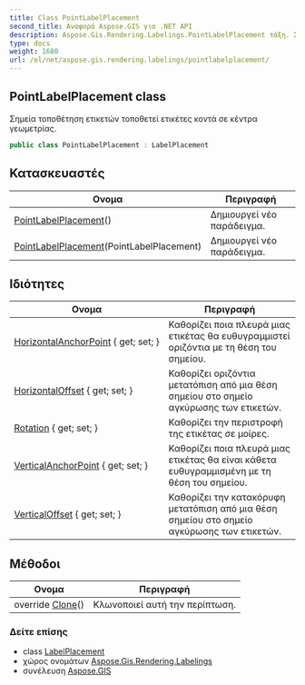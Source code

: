 ```yaml
---
title: Class PointLabelPlacement
second_title: Αναφορά Aspose.GIS για .NET API
description: Aspose.Gis.Rendering.Labelings.PointLabelPlacement τάξη. Σημεία τοποθέτηση ετικετών τοποθετεί ετικέτες κοντά σε κέντρα γεωμετρίας.
type: docs
weight: 1680
url: /el/net/aspose.gis.rendering.labelings/pointlabelplacement/
---
```

## PointLabelPlacement class

Σημεία τοποθέτηση ετικετών τοποθετεί ετικέτες κοντά σε κέντρα γεωμετρίας.

```csharp
public class PointLabelPlacement : LabelPlacement
```

## Κατασκευαστές

| Ονομα | Περιγραφή |
| --- | --- |
| [PointLabelPlacement](pointlabelplacement/#constructor)() | Δημιουργεί νέο παράδειγμα. |
| [PointLabelPlacement](pointlabelplacement/#constructor_1)(PointLabelPlacement) | Δημιουργεί νέο παράδειγμα. |

## Ιδιότητες

| Ονομα | Περιγραφή |
| --- | --- |
| [HorizontalAnchorPoint](../../aspose.gis.rendering.labelings/pointlabelplacement/horizontalanchorpoint/) { get; set; } | Καθορίζει ποια πλευρά μιας ετικέτας θα ευθυγραμμιστεί οριζόντια με τη θέση του σημείου. |
| [HorizontalOffset](../../aspose.gis.rendering.labelings/pointlabelplacement/horizontaloffset/) { get; set; } | Καθορίζει οριζόντια μετατόπιση από μια θέση σημείου στο σημείο αγκύρωσης των ετικετών. |
| [Rotation](../../aspose.gis.rendering.labelings/pointlabelplacement/rotation/) { get; set; } | Καθορίζει την περιστροφή της ετικέτας σε μοίρες. |
| [VerticalAnchorPoint](../../aspose.gis.rendering.labelings/pointlabelplacement/verticalanchorpoint/) { get; set; } | Καθορίζει ποια πλευρά μιας ετικέτας θα είναι κάθετα ευθυγραμμισμένη με τη θέση του σημείου. |
| [VerticalOffset](../../aspose.gis.rendering.labelings/pointlabelplacement/verticaloffset/) { get; set; } | Καθορίζει την κατακόρυφη μετατόπιση από μια θέση σημείου στο σημείο αγκύρωσης των ετικετών. |

## Μέθοδοι

| Ονομα | Περιγραφή |
| --- | --- |
| override [Clone](../../aspose.gis.rendering.labelings/pointlabelplacement/clone/)() | Κλωνοποιεί αυτή την περίπτωση. |

### Δείτε επίσης

* class [LabelPlacement](../labelplacement/)
* χώρος ονομάτων [Aspose.Gis.Rendering.Labelings](../../aspose.gis.rendering.labelings/)
* συνέλευση [Aspose.GIS](../../)


